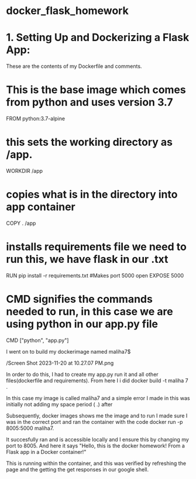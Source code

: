 # docker_flask_homework

# 1. Setting Up and Dockerizing a Flask App:


These are the contents of my Dockerfile and comments.
# This is the base image which comes from python and uses version 3.7
FROM python:3.7-alpine
# this sets the working directory as /app. 
WORKDIR /app
# copies what is in the directory into app container
COPY . /app
# installs requirements file we need to run this, we have flask in our .txt
RUN pip install -r requirements.txt
#Makes port 5000 open
EXPOSE 5000
# CMD signifies the commands needed to run, in this case we are using python in our app.py file
CMD ["python", "app.py"]

I went on to build my dockerimage named maliha7$

/Screen Shot 2023-11-20 at 10.27.07 PM.png

In order to do this, I had to create my app.py run it and all other files(dockerfile and requirements). From here I i did docker build -t maliha 7 .

In this case my image is called maliha7 and a simple error I made in this was initially not adding my space period ( .) after

Subsequently, docker images shows me the image and to run I made sure I was in the correct port and ran the container with the code docker run -p 8005:5000 maliha7. 

It succesfully ran and is accessible locally and I ensure this by changing my port to 8005. And here it says "Hello, this is the docker homework! From a Flask app in a Docker container!"

This is running within the container, and this was verified by refreshing the page and the getting the get responses in our google shell. 


